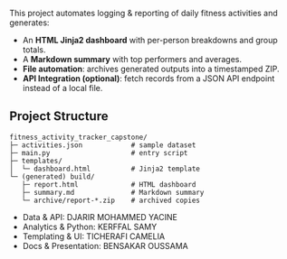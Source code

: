 This project automates logging & reporting of daily fitness activities and generates:
- An **HTML Jinja2 dashboard** with per-person breakdowns and group totals.
- A **Markdown summary** with top performers and averages.
- **File automation**: archives generated outputs into a timestamped ZIP.
- **API Integration (optional)**: fetch records from a JSON API endpoint instead of a local file.

## Project Structure
```
fitness_activity_tracker_capstone/
├─ activities.json            # sample dataset 
├─ main.py                    # entry script
├─ templates/
│  └─ dashboard.html          # Jinja2 template
└─ (generated) build/
   ├─ report.html             # HTML dashboard
   ├─ summary.md              # Markdown summary
   └─ archive/report-*.zip    # archived copies
```
- Data & API: DJARIR MOHAMMED YACINE  
- Analytics & Python: KERFFAL SAMY  
- Templating & UI: TICHERAFI CAMELIA  
- Docs & Presentation: BENSAKAR OUSSAMA

